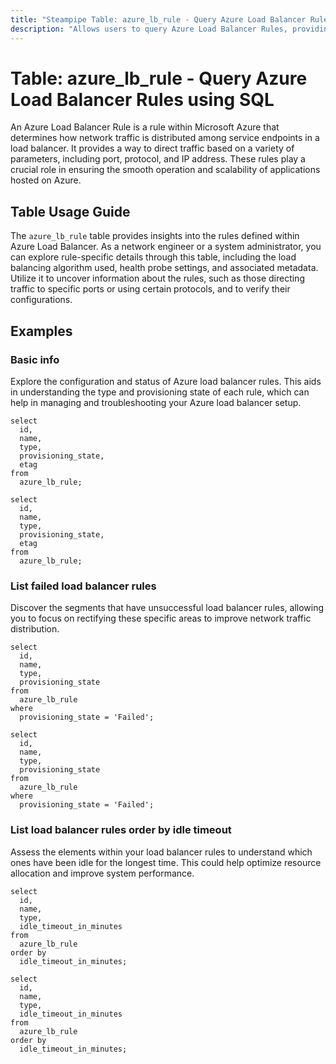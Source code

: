 ```yaml
---
title: "Steampipe Table: azure_lb_rule - Query Azure Load Balancer Rules using SQL"
description: "Allows users to query Azure Load Balancer Rules, providing insights into the rules defined for load balancing traffic."
---
```


# Table: azure_lb_rule - Query Azure Load Balancer Rules using SQL

An Azure Load Balancer Rule is a rule within Microsoft Azure that determines how network traffic is distributed among service endpoints in a load balancer. It provides a way to direct traffic based on a variety of parameters, including port, protocol, and IP address. These rules play a crucial role in ensuring the smooth operation and scalability of applications hosted on Azure.

## Table Usage Guide

The `azure_lb_rule` table provides insights into the rules defined within Azure Load Balancer. As a network engineer or a system administrator, you can explore rule-specific details through this table, including the load balancing algorithm used, health probe settings, and associated metadata. Utilize it to uncover information about the rules, such as those directing traffic to specific ports or using certain protocols, and to verify their configurations.

## Examples

### Basic info
Explore the configuration and status of Azure load balancer rules. This aids in understanding the type and provisioning state of each rule, which can help in managing and troubleshooting your Azure load balancer setup.

```sql+postgres
select
  id,
  name,
  type,
  provisioning_state,
  etag
from
  azure_lb_rule;
```

```sql+sqlite
select
  id,
  name,
  type,
  provisioning_state,
  etag
from
  azure_lb_rule;
```

### List failed load balancer rules
Discover the segments that have unsuccessful load balancer rules, allowing you to focus on rectifying these specific areas to improve network traffic distribution.

```sql+postgres
select
  id,
  name,
  type,
  provisioning_state
from
  azure_lb_rule
where
  provisioning_state = 'Failed';
```

```sql+sqlite
select
  id,
  name,
  type,
  provisioning_state
from
  azure_lb_rule
where
  provisioning_state = 'Failed';
```

### List load balancer rules order by idle timeout
Assess the elements within your load balancer rules to understand which ones have been idle for the longest time. This could help optimize resource allocation and improve system performance.

```sql+postgres
select
  id,
  name,
  type,
  idle_timeout_in_minutes
from
  azure_lb_rule
order by 
  idle_timeout_in_minutes;
```

```sql+sqlite
select
  id,
  name,
  type,
  idle_timeout_in_minutes
from
  azure_lb_rule
order by 
  idle_timeout_in_minutes;
```